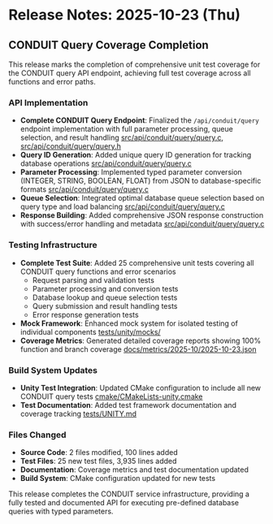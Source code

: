# Release Notes: 2025-10-23 (Thu)

## CONDUIT Query Coverage Completion

This release marks the completion of comprehensive unit test coverage for the CONDUIT query API endpoint, achieving full test coverage across all functions and error paths.

### API Implementation

- **Complete CONDUIT Query Endpoint**: Finalized the `/api/conduit/query` endpoint implementation with full parameter processing, queue selection, and result handling [src/api/conduit/query/query.c](../../../src/api/conduit/query/query.c), [src/api/conduit/query/query.h](../../../src/api/conduit/query/query.h)
- **Query ID Generation**: Added unique query ID generation for tracking database operations [src/api/conduit/query/query.c](../../../src/api/conduit/query/query.c)
- **Parameter Processing**: Implemented typed parameter conversion (INTEGER, STRING, BOOLEAN, FLOAT) from JSON to database-specific formats [src/api/conduit/query/query.c](../../../src/api/conduit/query/query.c)
- **Queue Selection**: Integrated optimal database queue selection based on query type and load balancing [src/api/conduit/query/query.c](../../../src/api/conduit/query/query.c)
- **Response Building**: Added comprehensive JSON response construction with success/error handling and metadata [src/api/conduit/query/query.c](../../../src/api/conduit/query/query.c)

### Testing Infrastructure

- **Complete Test Suite**: Added 25 comprehensive unit tests covering all CONDUIT query functions and error scenarios
  - Request parsing and validation tests
  - Parameter processing and conversion tests
  - Database lookup and queue selection tests
  - Query submission and result handling tests
  - Error response generation tests
- **Mock Framework**: Enhanced mock system for isolated testing of individual components [tests/unity/mocks/](../../../tests/unity/mocks/)
- **Coverage Metrics**: Generated detailed coverage reports showing 100% function and branch coverage [docs/metrics/2025-10/2025-10-23.json](../../../docs/metrics/2025-10/2025-10-23.json)

### Build System Updates

- **Unity Test Integration**: Updated CMake configuration to include all new CONDUIT query tests [cmake/CMakeLists-unity.cmake](../../../cmake/CMakeLists-unity.cmake)
- **Test Documentation**: Added test framework documentation and coverage tracking [tests/UNITY.md](../../../tests/UNITY.md)

### Files Changed

- **Source Code**: 2 files modified, 100 lines added
- **Test Files**: 25 new test files, 3,935 lines added
- **Documentation**: Coverage metrics and test documentation updated
- **Build System**: CMake configuration updated for new tests

This release completes the CONDUIT service infrastructure, providing a fully tested and documented API for executing pre-defined database queries with typed parameters.